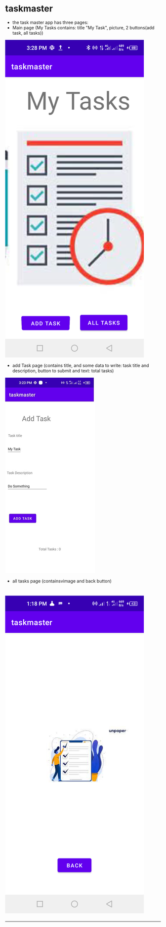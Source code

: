 # taskmaster
* the task master app has three pages:
* Main page (My Tasks contains: title "My Task", picture, 2 buttons(add task, all tasks))
     
     
     
![main activity page](screenShots/main.png)


      

* add Task page (contains title, and some data to write: task title and description, button to submit and  text: total tasks)
     
     

     
![add task page](screenShots/add.jpg)


      
* all tasks page (containsvimage and back button)
      


![all tasks page](screenShots/all.png)
=======


      
------------------------------------------------------------

<!-- # Lab 27 

![home updated ](screenShots/home.png)




![settings on home](screenShots/sett.png)




![settings](screenShots/settings.png)




![task details](screenShots/read.png)


-------------------------------------------------------
# Lab 28  


![recyclerview](screenShots/recyclerview.png)



-----------------------------------------------

# Lab 29

![Room](screenShots/homenew.png)






![Room](screenShots/addtask.png) -->

